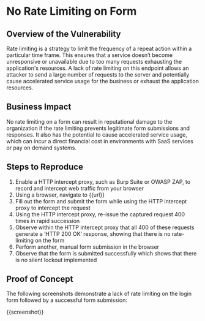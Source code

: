 # No Rate Limiting on Form

## Overview of the Vulnerability

Rate limiting is a strategy to limit the frequency of a repeat action within a particular time frame. This ensures that a service doesn’t become unresponsive or unavailable due to too many requests exhausting the application's resources. A lack of rate limiting on this endpoint allows an attacker to send a large number of requests to the server and potentially cause accelerated service usage for the business or exhaust the application resources.

## Business Impact

No rate limiting on a form can result in reputational damage to the organization if the rate limiting prevents legitimate form submissions and responses. It also has the potential to cause accelerated service usage, which can incur a direct financial cost in environments with SaaS services or pay on demand systems.

## Steps to Reproduce

1. Enable a HTTP intercept proxy, such as Burp Suite or OWASP ZAP, to record and intercept web traffic from your browser
1. Using a browser, navigate to {{url}}
1. Fill out the form and submit the form while using the HTTP intercept proxy to intercept the request
1. Using the HTTP intercept proxy, re-issue the captured request 400 times in rapid succession
1. Observe within the HTTP intercept proxy that all 400 of these requests generate a ‘HTTP 200 OK’ response, showing that there is no rate-limiting on the form
1. Perform another, manual form submission in the browser
1. Observe that the form is submitted successfully which shows that there is no silent lockout implemented

## Proof of Concept

The following screenshots demonstrate a lack of rate limiting on the login form followed by a successful form submission:

{{screenshot}}

